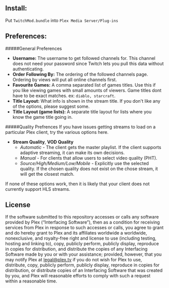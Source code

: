 Install:
-----

Put `TwitchMod.bundle` into `Plex Media Server/Plug-ins`

Preferences:
-----------
#####General Preferences
 * **Username:** The username to get followed channels for. This channel does not need your password since Twitch lets you pull this data without authenticating.
 * **Order Following By:** The ordering of the followed channels page. Ordering by views will put all online channels first.
 * **Favourite Games:** A comma separated list of games titles. Use this if you like viewing games with small amounts of viewers. Game titles dont have to be exact matches. ex: `diablo, starcraft`.
 * **Title Layout:** What info is shown in the stream title. If you don't like any of the options, please suggest some.
 * **Title Layout (game lists):** A separate title layout for lists where you know the game title going in.

#####Quality Prefrences
If you have issues getting streams to load on a particular Plex client, try the various options here.
 * **Stream Quality**, **VOD Quality**
   * *Automatic* - The client gets the master playlist. If the client supports adaptive streaming, it can make its own decisions.
   * *Manual* - For clients that allow users to select video quality (PHT).
   * *Source/High/Medium/Low/Mobile* - Explicitly use the selected quality. If the chosen quality does not exist on the chose stream, it will get the closest match.

If none of these options work, then it is likely that your client does not currently support HLS streams.

License
-------

If the software submitted to this repository accesses or calls any software provided by Plex (“Interfacing Software”), then as a condition for receiving services from Plex in response to such accesses or calls, you agree to grant and do hereby grant to Plex and its affiliates worldwide a worldwide, nonexclusive, and royalty-free right and license to use (including testing, hosting and linking to), copy, publicly perform, publicly display, reproduce in copies for distribution, and distribute the copies of any Interfacing Software made by you or with your assistance; provided, however, that you may notify Plex at legal@plex.tv if you do not wish for Plex to use, distribute, copy, publicly perform, publicly display, reproduce in copies for distribution, or distribute copies of an Interfacing Software that was created by you, and Plex will reasonable efforts to comply with such a request within a reasonable time.
